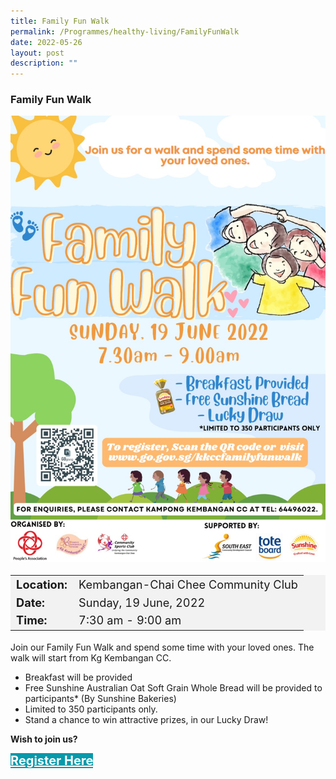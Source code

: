 ```yaml
---
title: Family Fun Walk
permalink: /Programmes/healthy-living/FamilyFunWalk
date: 2022-05-26
layout: post
description: ""
---
```

### Family Fun Walk ###
![](/images/Programmes%20(June%202022)/Family%20Fun%20Walk.jpeg)
<table  style="font-size:130%; background-color:#f2f2f2">
	<tbody>
		<tr>
			 <td><b>Location:</b></td><td>Kembangan-Chai Chee Community Club</td>
		</tr>
		<tr>
		 <td><b>Date:</b> </td><td>Sunday, 19 June, 2022</td>
		</tr>
		<tr>
			<td> <b>Time:</b> </td><td> 7:30 am - 9:00 am</td>
		</tr>
	</tbody>
</table>

Join our Family Fun Walk and spend some time with your
loved ones. The walk will start from Kg Kembangan CC.

* Breakfast will be provided
* Free Sunshine Australian Oat Soft Grain Whole Bread will be provided to participants* (By Sunshine Bakeries)
* Limited to 350 participants only.
* Stand a chance to win attractive prizes, in our Lucky Draw!<br>

<b>	Wish to join us?</b>
<div>
	<a href="http://www.go.gov.sg/Kkccfamilyfunwalk " style="font-size:20px; width:35%; height:60px; background-color:#0899AA; color:white" class="bp-button"><b>Register Here</b></a>
</div>
